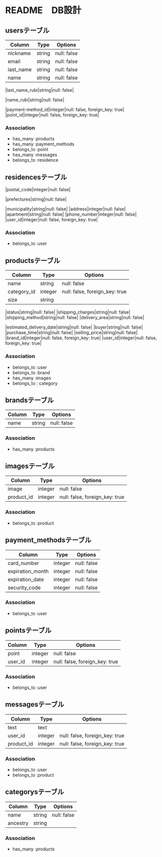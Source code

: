 # README　DB設計

## usersテーブル
|Column|Type|Options|
|------|----|-------|
|nickname|string|null: false|
|email|string|null: false|
|last_name|string|null: false|
|name|string|null: false|
<!-- 苗字　ふりがな -->
|last_name_rubi|string|null: false|
<!-- 名前　ふりがな -->
|name_rubi|string|null: false|
<!-- 決算方法 -->
|payment-method_id|integer|null: false, foreign_key: true|
|point_id|integer|null: false, foreign_key: true|
### Association
- has_many :products
- has_many :payment_methods
- belongs_to :point
- has_many :messages
- belongs_to :residence



## residencesテーブル
<!-- 郵便番号 -->
|postal_code|integer|null: false|
<!-- 都道府県 -->
|prefectures|string|null: false|
<!-- 市区町村 -->
|municipality|string|null: false|
|address|integer|null: false|
|apartment|string|null: false|
|phone_number|integer|null: false|
|user_id|integer|null: false, foreign_key: true|
### Association
- belongs_to :user



## productsテーブル
|Column|Type|Options|
|------|----|-------|
|name|string|null: false|
|category_id|integer|null: false, foreign_key: true|
|size|string||
<!-- 商品状態 -->
|status|string|null: false|
|shipping_charges|string|null: false|
|shipping_method|string|null: false|
|delivery_area|string|null: false|
<!-- 配送予定日 -->
|estimated_delivery_date|string|null: false|
|buyer|string|null: false|
|purchase_time|string|null: false|
|selling_price|string|null: false|
|brand_id|integer|null: false, foreign_key: true|
|user_id|integer|null: false, foreign_key: true|
### Association
- belongs_to :user
- belongs_to :brand
- has_many :images
- belongs_to : category



## brandsテーブル
|Column|Type|Options|
|------|----|-------|
|name|string|null: false|
### Association
- has_many :products



## imagesテーブル
|Column|Type|Options|
|------|----|-------|
|image|integer|null: false|
|product_id|integer|null: false, foreign_key: true|
### Association
- belongs_to :product








<!-- 決算方法テーブル -->
## payment_methodsテーブル
|Column|Type|Options|
|------|----|-------|
|card_number|integer|null: false|
|expiration_month|integer|null: false|
|expiration_date|integer|null: false|
|security_code|integer|null: false|
### Association
- belongs_to :user


## pointsテーブル
|Column|Type|Options|
|------|----|-------|
|point|integer|null: false|
|user_id|integer|null: false, foreign_key: true|
### Association
- belongs_to :user


## messagesテーブル
|Column|Type|Options|
|------|----|-------|
|text|text||
|user_id|integer|null: false, foreign_key: true|
|product_id|integer|null: false, foreign_key: true|
### Association
- belongs_to :user
- belongs_to :product

## categorysテーブル
|Column|Type|Options|
|------|----|-------|
|name|string|null: false|
|ancestry|string||
### Association
- has_many :products